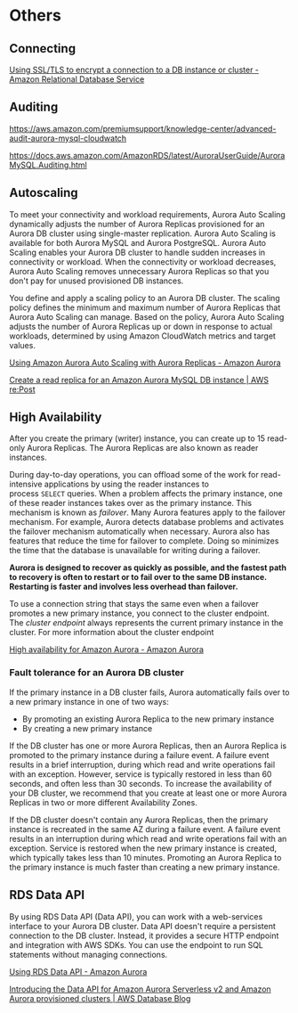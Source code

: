 # Others

## Connecting

[Using SSL/TLS to encrypt a connection to a DB instance or cluster - Amazon Relational Database Service](https://docs.aws.amazon.com/AmazonRDS/latest/UserGuide/UsingWithRDS.SSL.html)

## Auditing

https://aws.amazon.com/premiumsupport/knowledge-center/advanced-audit-aurora-mysql-cloudwatch

https://docs.aws.amazon.com/AmazonRDS/latest/AuroraUserGuide/AuroraMySQL.Auditing.html

## Autoscaling

To meet your connectivity and workload requirements, Aurora Auto Scaling dynamically adjusts the number of Aurora Replicas provisioned for an Aurora DB cluster using single-master replication. Aurora Auto Scaling is available for both Aurora MySQL and Aurora PostgreSQL. Aurora Auto Scaling enables your Aurora DB cluster to handle sudden increases in connectivity or workload. When the connectivity or workload decreases, Aurora Auto Scaling removes unnecessary Aurora Replicas so that you don't pay for unused provisioned DB instances.

You define and apply a scaling policy to an Aurora DB cluster. The scaling policy defines the minimum and maximum number of Aurora Replicas that Aurora Auto Scaling can manage. Based on the policy, Aurora Auto Scaling adjusts the number of Aurora Replicas up or down in response to actual workloads, determined by using Amazon CloudWatch metrics and target values.

[Using Amazon Aurora Auto Scaling with Aurora Replicas - Amazon Aurora](https://docs.aws.amazon.com/AmazonRDS/latest/AuroraUserGuide/Aurora.Integrating.AutoScaling.html)

[Create a read replica for an Amazon Aurora MySQL DB instance | AWS re:Post](https://repost.aws/knowledge-center/aurora-mysql-create-read-replica)

## High Availability

After you create the primary (writer) instance, you can create up to 15 read-only Aurora Replicas. The Aurora Replicas are also known as reader instances.

During day-to-day operations, you can offload some of the work for read-intensive applications by using the reader instances to process `SELECT` queries. When a problem affects the primary instance, one of these reader instances takes over as the primary instance. This mechanism is known as _failover_. Many Aurora features apply to the failover mechanism. For example, Aurora detects database problems and activates the failover mechanism automatically when necessary. Aurora also has features that reduce the time for failover to complete. Doing so minimizes the time that the database is unavailable for writing during a failover.

**Aurora is designed to recover as quickly as possible, and the fastest path to recovery is often to restart or to fail over to the same DB instance. Restarting is faster and involves less overhead than failover.**

To use a connection string that stays the same even when a failover promotes a new primary instance, you connect to the cluster endpoint. The _cluster endpoint_ always represents the current primary instance in the cluster. For more information about the cluster endpoint

[High availability for Amazon Aurora - Amazon Aurora](https://docs.aws.amazon.com/AmazonRDS/latest/AuroraUserGuide/Concepts.AuroraHighAvailability.html)

### Fault tolerance for an Aurora DB cluster

If the primary instance in a DB cluster fails, Aurora automatically fails over to a new primary instance in one of two ways:

- By promoting an existing Aurora Replica to the new primary instance
- By creating a new primary instance

If the DB cluster has one or more Aurora Replicas, then an Aurora Replica is promoted to the primary instance during a failure event. A failure event results in a brief interruption, during which read and write operations fail with an exception. However, service is typically restored in less than 60 seconds, and often less than 30 seconds. To increase the availability of your DB cluster, we recommend that you create at least one or more Aurora Replicas in two or more different Availability Zones.

If the DB cluster doesn't contain any Aurora Replicas, then the primary instance is recreated in the same AZ during a failure event. A failure event results in an interruption during which read and write operations fail with an exception. Service is restored when the new primary instance is created, which typically takes less than 10 minutes. Promoting an Aurora Replica to the primary instance is much faster than creating a new primary instance.

## RDS Data API

By using RDS Data API (Data API), you can work with a web-services interface to your Aurora DB cluster. Data API doesn't require a persistent connection to the DB cluster. Instead, it provides a secure HTTP endpoint and integration with AWS SDKs. You can use the endpoint to run SQL statements without managing connections.

[Using RDS Data API - Amazon Aurora](https://docs.aws.amazon.com/AmazonRDS/latest/AuroraUserGuide/data-api.html)

[Introducing the Data API for Amazon Aurora Serverless v2 and Amazon Aurora provisioned clusters | AWS Database Blog](https://aws.amazon.com/blogs/database/introducing-the-data-api-for-amazon-aurora-serverless-v2-and-amazon-aurora-provisioned-clusters/)
